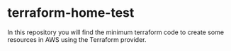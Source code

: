 # terraform-home-test

In this repository you will find the minimum terraform code to create some resources in AWS using the Terraform provider.
